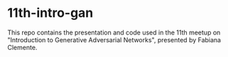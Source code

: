 # 11th-intro-gan
This repo contains the presentation and code used in the 11th meetup on "Introduction to Generative Adversarial Networks", presented by Fabiana Clemente.

